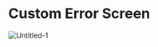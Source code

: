 # Custom Error Screen 

![Untitled-1](https://github.com/SeyyedAmirNimaGhaebi/custom_error_screen/assets/124828880/c4e014b7-915e-47fe-a814-0a19eb30a3b2)
